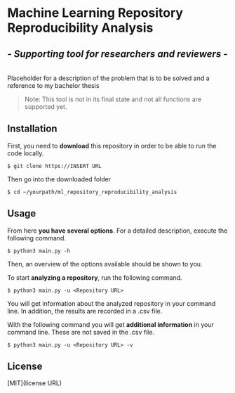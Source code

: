 # Machine Learning Repository Reproducibility Analysis

## _- Supporting tool for researchers and reviewers -_
\
Placeholder for a description of the problem that is to be solved and a reference to my bachelor thesis

> Note: This tool is not in its final state and not all functions are supported yet.

Installation
---------------------
First, you need to **download** this repository in order to be able to run the code locally.

```
$ git clone https://INSERT URL
```

Then go into the downloaded folder

```
$ cd ~/yourpath/ml_repository_reproducibility_analysis
```

Usage
--------------------------

From here **you have several options**. For a detailed description, execute the following command.


```
$ python3 main.py -h
```

Then, an overview of the options available should be shown to you.

To start **analyzing a repository**, run the following command.

```
$ python3 main.py -u <Repository URL>
```

You will get information about the analyzed repository in your command line. In addition, the results are recorded in a .csv file.

With the following command you will get **additional information** in your command line. These are not saved in the .csv file.

```
$ python3 main.py -u <Repository URL> -v
```

## License

[MIT](license URL)